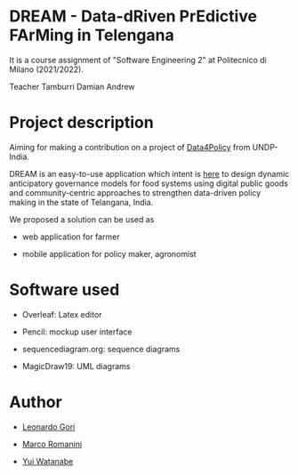 #  DREAM - Data-dRiven PrEdictive FArMing in Telengana
It is a course assignment of "Software Engineering 2" at Politecnico di Milano (2021/2022).


Teacher Tamburri Damian Andrew

# Project description
Aiming for making a contribution on a project of [Data4Policy](https://github.com/UNDP-India/Data4Policy) from UNDP-India.


DREAM is an easy-to-use application which intent is [here](https://github.com/MarcoRomanini/GoriRomaniniWatanabe/blob/main/01.%20Assignment%20RDD%20AY%202021-2022.pdf) to design dynamic anticipatory
governance models for food systems using digital public goods and community-centric approaches to
strengthen data-driven policy making in the state of Telangana, India.

We proposed a solution can be used as

* web application for farmer

* mobile application for policy maker, agronomist

# Software used
* Overleaf: Latex editor

* Pencil: mockup user interface

* sequencediagram.org: sequence diagrams

* MagicDraw19: UML diagrams


# Author
* [Leonardo Gori](https://github.com/LeoGori)

* [Marco Romanini](https://github.com/MarcoRomanini)

* [Yui Watanabe](https://github.com/y1220)
